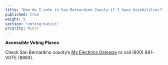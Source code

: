 ```yaml
---
title: "How do I vote in San Bernardino County if I have disabilities?"
published: true
weight: 9
section: "voting-basics"
priority: Minor
---
```


**Accessible Voting Places**  

Check San Bernardino county’s [My Elections Gateway](https://www.sbcountyelections.com/VoterRegistration/MyElectionGatewayInfo.aspx) or call (800) 881-VOTE (8683).  
